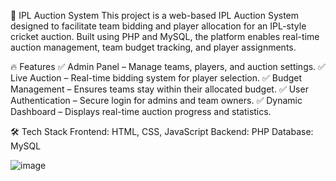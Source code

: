 🏏 IPL Auction System
This project is a web-based IPL Auction System designed to facilitate team bidding and player allocation for an IPL-style cricket auction. Built using PHP and MySQL, the platform enables real-time auction management, team budget tracking, and player assignments.

🔥 Features
✅ Admin Panel – Manage teams, players, and auction settings.
✅ Live Auction – Real-time bidding system for player selection.
✅ Budget Management – Ensures teams stay within their allocated budget.
✅ User Authentication – Secure login for admins and team owners.
✅ Dynamic Dashboard – Displays real-time auction progress and statistics.

🛠 Tech Stack
Frontend: HTML, CSS, JavaScript
Backend: PHP
Database: MySQL

![image](https://github.com/user-attachments/assets/5a7585aa-23f9-4869-aceb-be5ab992bd46)
